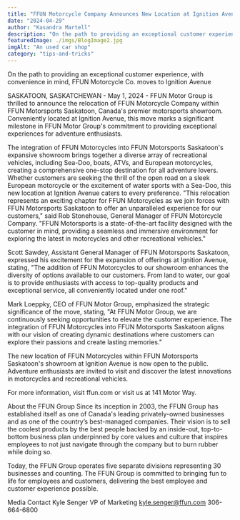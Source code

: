 ```yaml
---
title: "FFUN Motorcycle Company Announces New Location at Ignition Avenue within FFUN Motorsports Saskatoon"
date: "2024-04-29"
author: "Kasandra Martell"
description: "On the path to providing an exceptional customer experience, with convenience in mind, FFUN Motorcycle Co. moves to Ignition Avenue"
featuredImage: ./imgs/BlogImage2.jpg
imgAlt: "An used car shop"
category: "tips-and-tricks"
---
```


On the path to providing an exceptional customer experience, with convenience in mind, FFUN Motorcycle Co. moves to Ignition Avenue

SASKATOON, SASKATCHEWAN - May 1, 2024 - FFUN Motor Group is thrilled to announce the relocation of FFUN Motorcycle Company within FFUN Motorsports Saskatoon, Canada's premier motorsports showroom. Conveniently located at Ignition Avenue, this move marks a significant milestone in FFUN Motor Group's commitment to providing exceptional experiences for adventure enthusiasts.

The integration of FFUN Motorcycles into FFUN Motorsports Saskatoon's expansive showroom brings together a diverse array of recreational vehicles, including Sea-Doo, boats, ATVs, and European motorcycles, creating a comprehensive one-stop destination for all adventure lovers. Whether customers are seeking the thrill of the open road on a sleek European motorcycle or the excitement of water sports with a Sea-Doo, this new location at Ignition Avenue caters to every preference.
"This relocation represents an exciting chapter for FFUN Motorcycles as we join forces with FFUN Motorsports Saskatoon to offer an unparalleled experience for our customers," said Rob Stonehouse, General Manager of FFUN Motorcycle Company. "FFUN Motorsports is a state-of-the-art facility designed with the customer in mind, providing a seamless and immersive environment for exploring the latest in motorcycles and other recreational vehicles."

Scott Sawdey, Assistant General Manager of FFUN Motorsports Saskatoon, expressed his excitement for the expansion of offerings at Ignition Avenue, stating, "The addition of FFUN Motorcycles to our showroom enhances the diversity of options available to our customers. From land to water, our goal is to provide enthusiasts with access to top-quality products and exceptional service, all conveniently located under one roof."

Mark Loeppky, CEO of FFUN Motor Group, emphasized the strategic significance of the move, stating, "At FFUN Motor Group, we are continuously seeking opportunities to elevate the customer experience. The integration of FFUN Motorcycles into FFUN Motorsports Saskatoon aligns with our vision of creating dynamic destinations where customers can explore their passions and create lasting memories."

The new location of FFUN Motorcycles within FFUN Motorsports Saskatoon's showroom at Ignition Avenue is now open to the public. Adventure enthusiasts are invited to visit and discover the latest innovations in motorcycles and recreational vehicles.

For more information, visit ffun.com or visit us at 141 Motor Way.

About the FFUN Group
Since its inception in 2003, the FFUN Group has established itself as one of Canada's leading privately-owned businesses and as one of the country’s best-managed companies. Their vision is to sell the coolest products by the best people backed by an inside-out, top-to-bottom business plan underpinned by core values and culture that inspires employees to not just navigate through the company but to burn rubber while doing so.

Today, the FFUN Group operates five separate divisions representing 30 businesses and counting. The FFUN Group is committed to bringing fun to life for employees and customers, delivering the best employee and customer experience possible.

Media Contact
Kyle Senger
VP of Marketing
kyle.senger@ffun.com
306-664-6800

